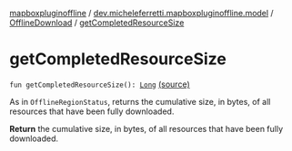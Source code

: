 [mapboxpluginoffline](../../index.md) / [dev.micheleferretti.mapboxpluginoffline.model](../index.md) / [OfflineDownload](index.md) / [getCompletedResourceSize](./get-completed-resource-size.md)

# getCompletedResourceSize

`fun getCompletedResourceSize(): `[`Long`](https://kotlinlang.org/api/latest/jvm/stdlib/kotlin/-long/index.html) [(source)](https://github.com/xit0c/mapbox-plugin-offline/tree/master/mapboxpluginoffline/src/main/java/dev/micheleferretti/mapboxpluginoffline/model/OfflineDownload.kt#L99)

As in `OfflineRegionStatus`, returns the cumulative size, in bytes, of all resources that have been fully downloaded.

**Return**
the cumulative size, in bytes, of all resources that have been fully downloaded.


